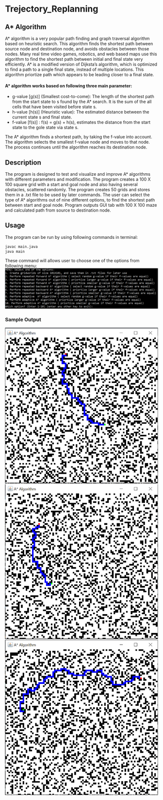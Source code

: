 # Trejectory_Replanning

## A* Algorithm  
A* algorithm is a very popular path finding and graph traversal algorithm based on heuristic search. This algorithm finds the shortest path between source node and destination node, and avoids obstacles between those nodes. Many real time video games, robotics, and web based maps use this algorithm to find the shortest path between initial and final state very efficiently. A* is a modified version of Dijksta’s algorithm, which is optimized to find a path to a single final state, instead of multiple locations. This algorithm priortize path which appears to be leading closer to a final state.  

#### A* algorithm works based on following three main parameter:
* g-value [g(s)] (Smallest  cost-to-come): The length of the shortest path from the start state to s found by the A* search. It is the sum of the all cells that have been visited before state s.
* h-value [h(s)] (Heuristic value):  The estimated distance between the current state s and final state. 
* f-value [f(s)] : f(s) = g(s) + h(s), estimates the distance from the start state to the gole state via state s.  

The  A* algorithm finds a shortest path, by taking the f-value into account. The algorithm selects the smallest f-value node and moves to that node. The process continues until the algorithm reaches its destination node.  

## Description
The program is designed to test and visualize and improve A* algorithms with different parameters and modification. The program creates a 100 X 100 square grid with a start and goal node and also having several obstacles, scattered randomly. The program creates 50 grids and stores them in a .txt file to be used by later commands. The user can select the type of A* algorithms out of nine different options, to find the shortest path between start and goal node. Program outputs GUI tab with 100 X 100 maze and calculated path from source to destination node.  

## Usage
The program can be run by using following commands in terminal:
```
javac main.java
java main
```
These command will allows user to choose one of the options from following menu:  
![Main Menu](/Images/menu.PNG)  

### Sample Output
![Option2_Grid30](/Images/Option_2_Grid_30.PNG) ![Option6_Grid45](/Images/Option_6_Grid_45.PNG) ![Option10_Grid19](/Images/Option_10_Grid_19.PNG) 


